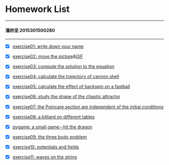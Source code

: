 # Homework List
------
#### 潘祚坚  2015301500280
------


- [x] [exercise01: write down your name](https://github.com/paaaaaan/Computational_physics_2015301500280/blob/files/picture.png)


- [x] [exercise02: move the picture](https://github.com/paaaaaan/Computational_physics_2015301500280/blob/2.0/README.md)&[GIF](https://github.com/paaaaaan/Computational_physics_2015301500280/blob/files/gif%20(1).gif)


- [x] [exercise03: compute the solution to the equation](https://github.com/paaaaaan/Computational_physics_2015301500280/blob/3.0/README.md)


- [x] [exercise04: calculate the trajectory of cannon shell](https://github.com/paaaaaan/Computational_physics_2015301500280/blob/4.0/README.md)


- [x] [exercise05: calculate the effect of backspin on a fastball](https://github.com/paaaaaan/Computational_physics_2015301500280/blob/5.0/README.md)


- [x] [exercise06: study the shape of the chaotic attractor ](https://github.com/paaaaaan/Computational_physics_2015301500280/blob/6.0/README.md)

- [x] [exercise07: the Poincare section are independent of the initial conditions](https://github.com/paaaaaan/Computational_physics_2015301500280/blob/7.0/README.md)


- [x] [exercise08: a billiard on different tables](https://github.com/paaaaaan/Computational_physics_2015301500280/blob/8.0/README.md)


- [x] [pygame: a small game--hit the dragon](https://github.com/paaaaaan/Computational_physics_2015301500280/blob/9.0/README.md)


- [x] [exercise09: the three body problem](https://github.com/paaaaaan/Computational_physics_2015301500280/blob/10.0/README.md)


- [x] [exercise10: potentials and fields](https://github.com/paaaaaan/Computational_physics_2015301500280/blob/11.0/README.md)


- [x] [exercise11: waves on the string](https://github.com/paaaaaan/Computational_physics_2015301500280/blob/12.0/README.md)
